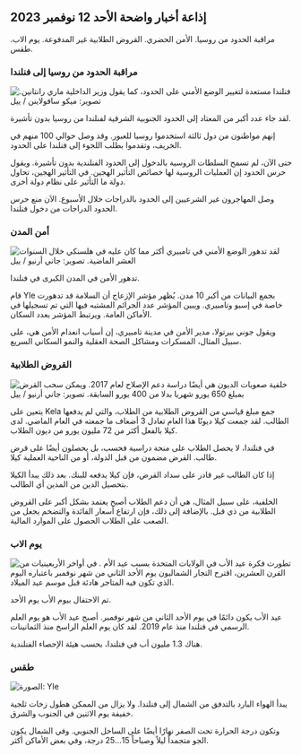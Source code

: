 ## إذاعة أخبار واضحة الأحد 12 نوفمبر 2023

مراقبة الحدود من روسيا. الأمن الحضري. القروض الطلابية غير المدفوعة. يوم الاب. طقس.

### مراقبة الحدود من روسيا إلى فنلندا

![فنلندا مستعدة لتغيير الوضع الأمني على الحدود، كما يقول وزير الداخلية ماري رانتانين. تصوير: ميكو سافولاينن / ييل](https://images.cdn.yle.fi/image/upload/c_crop,h_2720,w_4836,x_0,y_450/ar_1.7777777777777777,c_fill,g_faces,h_675,w_1200/dpr_1.0/q_auto:eco/f_auto/fl_lossy/v1695988171/39-11790926516b884859ee)

لقد جاء عدد أكبر من المعتاد إلى الحدود الجنوبية الشرقية لفنلندا من روسيا بدون تأشيرة.

إنهم مواطنون من دول ثالثة استخدموا روسيا للعبور. وقد وصل حوالي 100 منهم في الخريف، وتقدموا بطلب اللجوء إلى فنلندا على الحدود.

حتى الآن، لم تسمح السلطات الروسية بالدخول إلى الحدود الفنلندية بدون تأشيرة. ويقول حرس الحدود إن العمليات الروسية لها خصائص التأثير الهجين. في التأثير الهجين، تحاول دولة ما التأثير على نظام دولة أخرى.

وصل المهاجرون غير الشرعيين إلى الحدود بالدراجات خلال الأسبوع. الآن منع حرس الحدود الدراجات من دخول فنلندا.

### أمن المدن

![لقد تدهور الوضع الأمني في تامبيري أكثر مما كان عليه في هلسنكي خلال السنوات العشر الماضية. تصوير: جاني أرنيو / ييل](https://images.cdn.yle.fi/image/upload/c_crop,h_2687,w_4777,x_1,y_258/ar_1.7777777777777777,c_fill,g_faces,h_675,w_1200/dpr_1.0/q_auto:eco/f_auto/fl_lossy/v1699517677/39-1197321654a95de6dbe7)

تدهور الأمن في المدن الكبرى في فنلندا.

قام Yle بجمع البيانات من أكبر 10 مدن. يُظهر مؤشر الإزعاج أن السلامة قد تدهورت خاصة في إسبو وتامبيري. ويبين المؤشر عدد الجرائم المشتبه فيها التي تم تسجيلها في الأماكن العامة. ويرتبط المؤشر بعدد السكان.

ويقول جوني بيرتولا، مدير الأمن في مدينة تامبيري، إن أسباب انعدام الأمن هي، على سبيل المثال، المسكرات ومشاكل الصحة العقلية والنمو السكاني السريع.

### القروض الطلابية

![خلفية صعوبات الديون هي أيضًا دراسة دعم الإصلاح لعام 2017. ويمكن سحب القرض بمبلغ 650 يورو شهريا بدلا من 400 يورو السابقة. تصوير: جاني أرنيو / ييل](https://images.cdn.yle.fi/image/upload/c_crop,h_3078,w_5472,x_0,y_557/ar_1.7777777777777777,c_fill,g_faces,h_675,w_1200/dpr_1.0/q_auto:eco/f_auto/fl_lossy/v1694583672/39-1171262650149d3dfd0c)

يتعين على Kela جمع مبلغ قياسي من القروض الطلابية من الطلاب، والتي لم يدفعها الطالب. لقد جمعت كيلا ديونًا هذا العام تعادل 3 أضعاف ما جمعته في العام الماضي. لدى كيلا بالفعل أكثر من 72 مليون يورو من ديون الطلاب.

في فنلندا، لا يحصل الطلاب على منحة دراسية فحسب، بل يحصلون أيضًا على قرض طالب. القرض مضمون من قبل الدولة، أو من الناحية العملية كيلا.

إذا كان الطالب غير قادر على سداد القرض، فإن كيلا يدفعه للبنك. بعد ذلك يبدأ الكيلا بتحصيل الدين من المدين أي الطالب.

الخلفية، على سبيل المثال، هي أن دعم الطلاب أصبح يعتمد بشكل أكبر على القروض الطلابية من ذي قبل. بالإضافة إلى ذلك، فإن ارتفاع أسعار الفائدة والتضخم يجعل من الصعب على الطلاب الحصول على الموارد المالية.

### يوم الاب

![ تطورت فكرة عيد الأب في الولايات المتحدة بسبب عيد الأم . في أواخر الأربعينيات من القرن العشرين، اقترح التجار الشماليون يوم الأحد الثاني من شهر نوفمبر باعتباره اليوم الذي تكون فيه المتاجر هادئة قبل موسم عيد الميلاد.](https://images.cdn.yle.fi/image/upload/c_crop,h_360,w_640,x_0,y_0/ar_1.7777777777777777,c_fill,g_faces,h_675,w_1200/dpr_1.0/q_auto:eco/f_auto/fl_lossy/v1510307500/39-4421515a057677df668)

تم الاحتفال بيوم الأب يوم الأحد.

عيد الأب يكون دائمًا في يوم الأحد الثاني من شهر نوفمبر. أصبح عيد الأب هو يوم العلم الرسمي في فنلندا منذ عام 2019. لقد كان يوم العلم الراسخ منذ الثمانينات.

هناك 1.3 مليون أب في فنلندا، بحسب هيئة الإحصاء الفنلندية.

### طقس

![ الصورة: Yle](https://images.cdn.yle.fi/image/upload/c_crop,h_1080,w_1919,x_0,y_0/ar_1.7777777777777777,c_fill,g_faces,h_675,w_1200/dpr_1.0/q_auto:eco/f_auto/fl_lossy/v1699803736/39-11995176550f22164d93)

يبدأ الهواء البارد بالتدفق من الشمال إلى فنلندا. ولا يزال من الممكن هطول زخات ثلجية خفيفة يوم الاثنين في الجنوب والشرق.

وتكون درجة الحرارة تحت الصفر نهارًا أيضًا على الساحل الجنوبي. وفي الشمال يكون الجو متجمداً ليلاً وصباحاً 15\...25 درجة، وفي بعض الأماكن أكثر.